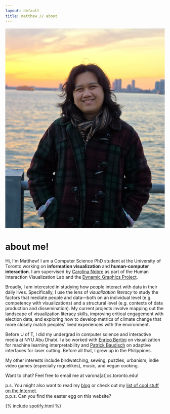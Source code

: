 ```yaml
---
layout: default
title: matthew // about
---
```

<img src="assets/media/me.jpg" class="mypic">

# about me!
Hi, I'm Matthew! I am a Computer Science PhD student at the University of Toronto working on **information visualization** and **human-computer interaction**. I am supervised by [Carolina Nobre](https://www.cs.toronto.edu/~cnobre/) as part of the Human Interaction Visualization Lab and the [Dynamic Graphics Project](https://dgp.toronto.edu). 

Broadly, I am interested in studying how people interact with data in their daily lives. Specifically, I use the lens of *visualization literacy* to study the factors that mediate people and data—both on an individual level (e.g. competency with visualizations) and a structural level (e.g. contexts of data production and dissemination). My current projects involve mapping out the landscape of visualization literacy skills, improving critical engagement with election data, and exploring how to develop metrics of climate change that more closely match peoples' lived experiences with the environment.

Before U of T, I did my undergrad in computer science and interactive media at NYU Abu Dhabi. I also worked with [Enrico Bertini](https://enrico.bertini.io) on visualization for machine learning interpretability and [Patrick Baudisch](https://hpi.de/baudisch/home.html) on adaptive interfaces for laser cutting. Before all that, I grew up in the Philippines.

My other interests include birdwatching, sewing, puzzles, urbanism, indie video games (especially roguelikes), music, and vegan cooking. 

Want to chat? Feel free to email me at varona[at]cs.toronto.edu! 

<span class="mike">p.s. You might also want to read my [blog](/blog) or check out my [list of cool stuff on the Internet](/cool).</span><br>
<span class="mike">p.p.s. Can you find the easter egg on this website?</span>

{% include spotify.html %}